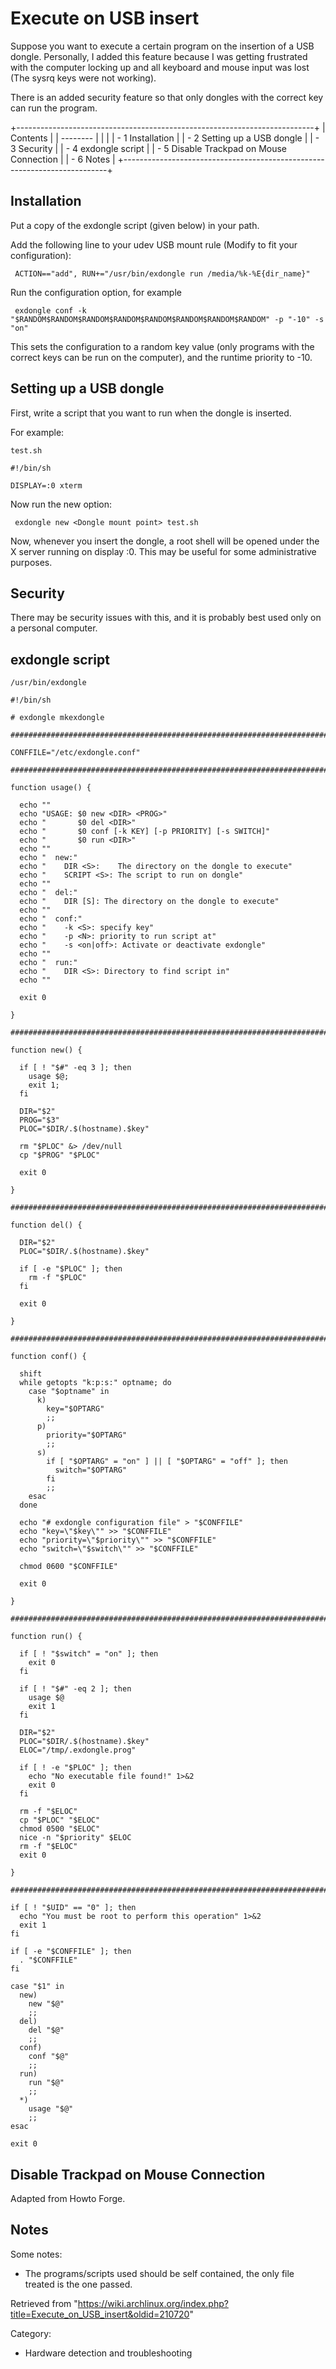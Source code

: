 Execute on USB insert
=====================

Suppose you want to execute a certain program on the insertion of a USB
dongle. Personally, I added this feature because I was getting
frustrated with the computer locking up and all keyboard and mouse input
was lost (The sysrq keys were not working).

There is an added security feature so that only dongles with the correct
key can run the program.

+--------------------------------------------------------------------------+
| Contents                                                                 |
| --------                                                                 |
|                                                                          |
| -   1 Installation                                                       |
| -   2 Setting up a USB dongle                                            |
| -   3 Security                                                           |
| -   4 exdongle script                                                    |
| -   5 Disable Trackpad on Mouse Connection                               |
| -   6 Notes                                                              |
+--------------------------------------------------------------------------+

Installation
------------

Put a copy of the exdongle script (given below) in your path.

Add the following line to your udev USB mount rule (Modify to fit your
configuration):

     ACTION=="add", RUN+="/usr/bin/exdongle run /media/%k-%E{dir_name}"

Run the configuration option, for example

     exdongle conf -k "$RANDOM$RANDOM$RANDOM$RANDOM$RANDOM$RANDOM$RANDOM$RANDOM" -p "-10" -s "on"

This sets the configuration to a random key value (only programs with
the correct keys can be run on the computer), and the runtime priority
to -10.

Setting up a USB dongle
-----------------------

First, write a script that you want to run when the dongle is inserted.

For example:

    test.sh

    #!/bin/sh

    DISPLAY=:0 xterm

Now run the new option:

     exdongle new <Dongle mount point> test.sh

Now, whenever you insert the dongle, a root shell will be opened under
the X server running on display :0. This may be useful for some
administrative purposes.

Security
--------

There may be security issues with this, and it is probably best used
only on a personal computer.

exdongle script
---------------

    /usr/bin/exdongle

    #!/bin/sh

    # exdongle mkexdongle

    ###############################################################################

    CONFFILE="/etc/exdongle.conf"

    ###############################################################################

    function usage() {

      echo ""
      echo "USAGE: $0 new <DIR> <PROG>"
      echo "       $0 del <DIR>"
      echo "       $0 conf [-k KEY] [-p PRIORITY] [-s SWITCH]"
      echo "       $0 run <DIR>"
      echo ""
      echo "  new:"
      echo "    DIR <S>:    The directory on the dongle to execute"
      echo "    SCRIPT <S>: The script to run on dongle"
      echo ""
      echo "  del:"
      echo "    DIR [S]: The directory on the dongle to execute"
      echo ""
      echo "  conf:"
      echo "    -k <S>: specify key"
      echo "    -p <N>: priority to run script at"
      echo "    -s <on|off>: Activate or deactivate exdongle"
      echo ""
      echo "  run:"
      echo "    DIR <S>: Directory to find script in"
      echo ""

      exit 0

    }

    ###############################################################################

    function new() {

      if [ ! "$#" -eq 3 ]; then
        usage $@;
        exit 1;
      fi

      DIR="$2"
      PROG="$3"
      PLOC="$DIR/.$(hostname).$key"

      rm "$PLOC" &> /dev/null
      cp "$PROG" "$PLOC"

      exit 0

    }

    ###############################################################################

    function del() {

      DIR="$2"
      PLOC="$DIR/.$(hostname).$key"

      if [ -e "$PLOC" ]; then
        rm -f "$PLOC"
      fi

      exit 0

    }

    ###############################################################################

    function conf() {

      shift
      while getopts "k:p:s:" optname; do
        case "$optname" in
          k)
            key="$OPTARG"
            ;;
          p)
            priority="$OPTARG"
            ;;
          s)
            if [ "$OPTARG" = "on" ] || [ "$OPTARG" = "off" ]; then
              switch="$OPTARG"
            fi
            ;;
        esac
      done

      echo "# exdongle configuration file" > "$CONFFILE"
      echo "key=\"$key\"" >> "$CONFFILE"
      echo "priority=\"$priority\"" >> "$CONFFILE"
      echo "switch=\"$switch\"" >> "$CONFFILE"

      chmod 0600 "$CONFFILE"

      exit 0

    }

    ###############################################################################

    function run() {

      if [ ! "$switch" = "on" ]; then
        exit 0
      fi

      if [ ! "$#" -eq 2 ]; then
        usage $@
        exit 1
      fi

      DIR="$2"
      PLOC="$DIR/.$(hostname).$key"
      ELOC="/tmp/.exdongle.prog"

      if [ ! -e "$PLOC" ]; then
        echo "No executable file found!" 1>&2
        exit 0
      fi

      rm -f "$ELOC"
      cp "$PLOC" "$ELOC"
      chmod 0500 "$ELOC"
      nice -n "$priority" $ELOC
      rm -f "$ELOC"
      exit 0

    }

    ###############################################################################

    if [ ! "$UID" == "0" ]; then
      echo "You must be root to perform this operation" 1>&2
      exit 1
    fi

    if [ -e "$CONFFILE" ]; then
      . "$CONFFILE"
    fi

    case "$1" in
      new)
        new "$@"
        ;;
      del)
        del "$@"
        ;;
      conf)
        conf "$@" 
        ;;
      run)
        run "$@"
        ;;
      *)
        usage "$@"
        ;;
    esac

    exit 0

Disable Trackpad on Mouse Connection
------------------------------------

Adapted from Howto Forge.

Notes
-----

Some notes:

-   The programs/scripts used should be self contained, the only file
    treated is the one passed.

Retrieved from
"https://wiki.archlinux.org/index.php?title=Execute_on_USB_insert&oldid=210720"

Category:

-   Hardware detection and troubleshooting

